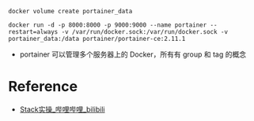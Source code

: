 `docker volume create portainer_data`

```
docker run -d -p 8000:8000 -p 9000:9000 --name portainer --restart=always -v /var/run/docker.sock:/var/run/docker.sock -v portainer_data:/data portainer/portainer-ce:2.11.1
```

- portainer 可以管理多个服务器上的 Docker，所有有 group 和 tag 的概念

# Reference
- [Stack实操_哔哩哔哩_bilibili](https://www.bilibili.com/video/BV1Q3411s7S5?p=4&spm_id_from=pageDriver&vd_source=25509bb582bc4a25d86d871d5cdffca3)

